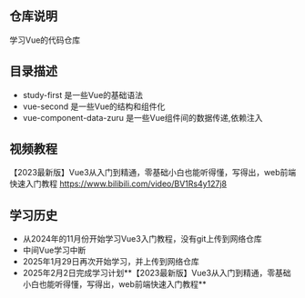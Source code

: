 ## 仓库说明

学习Vue的代码仓库

## 目录描述

+ study-first 是一些Vue的基础语法
+ vue-second 是一些Vue的结构和组件化
+ vue-component-data-zuru 是一些Vue组件间的数据传递,依赖注入

## 视频教程
【2023最新版】Vue3从入门到精通，零基础小白也能听得懂，写得出，web前端快速入门教程
https://www.bilibili.com/video/BV1Rs4y127j8

## 学习历史

+ 从2024年的11月份开始学习Vue3入门教程，没有git上传到网络仓库
+ 中间Vue学习中断
+ 2025年1月29日再次开始学习，并上传到网络仓库
+ 2025年2月2日完成学习计划**【2023最新版】Vue3从入门到精通，零基础小白也能听得懂，写得出，web前端快速入门教程**